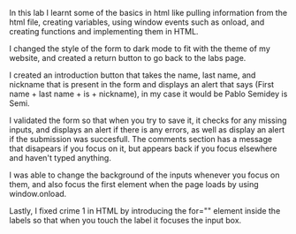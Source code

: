 In this lab I learnt some of the basics in html like pulling information from the html file,
creating variables, using window events such as onload, and creating functions and implementing them in HTML.

I changed the style of the form to dark mode to fit with the theme of my website, and created a return button
to go back to the labs page.

I created an introduction button that takes the name, last name, and nickname that is present in the form and 
displays an alert that says (First name + last name + is + nickname), in my case it would be Pablo Semidey is Semi.

I validated the form so that when you try to save it, it checks for any missing inputs, and displays an alert if there is any errors,
as well as display an alert if the submission was succesfull. The comments section has a message that disapears if you focus on it, 
but appears back if you focus elsewhere and haven't typed anything. 

I was able to change the background of the inputs whenever you focus on them, and also focus the first element when the page loads
by using window.onload.

Lastly, I fixed crime 1 in HTML by introducing the for="" element inside the labels so that when you touch the label it focuses the 
input box. 